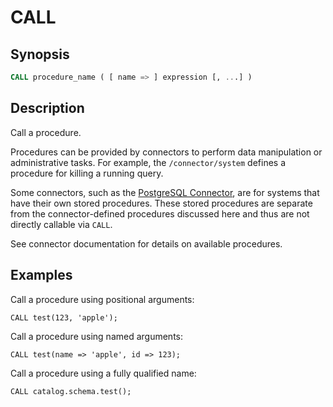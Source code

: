 CALL
====

Synopsis
--------

``` sql
CALL procedure_name ( [ name => ] expression [, ...] )
```

Description
-----------

Call a procedure.

Procedures can be provided by connectors to perform data manipulation or administrative tasks. For example, the `/connector/system` defines a procedure for killing a running query.

Some connectors, such as the [PostgreSQL Connector](../connector/postgresql.md), are for systems that have their own stored procedures. These stored procedures are separate from the connector-defined procedures discussed here and thus are not directly callable via `CALL`.

See connector documentation for details on available procedures.

Examples
--------

Call a procedure using positional arguments:

    CALL test(123, 'apple');

Call a procedure using named arguments:

    CALL test(name => 'apple', id => 123);

Call a procedure using a fully qualified name:

    CALL catalog.schema.test();
